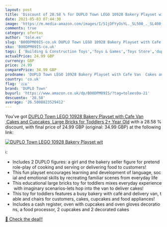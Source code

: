 ```yaml
---
layout: post
title: 'Discount of 28.58 % for DUPLO Town LEGO 10928 Bakery Playset wit'
date: 2021-05-03 07:44:30
image: 'https://m.media-amazon.com/images/I/51jDFYyOsYL._SL500_._SL400_.jpg'
comments: true
category: ofertas
author: 'tole.es'
slug: 'B00DPM09IS-co.uk DUPLO Town LEGO 10928 Bakery Playset with Cafe Van...'
sku: 'B00DPM09IS-co.uk'
tags: [ 'Building & Construction Toys','Toys & Games','Toys Store','duplo town','lego', ]
actualPrice: 24.99 GBP
currency: GBP
price: 24.99
comparePrice: 34.99 GBP
prodname: 'DUPLO Town LEGO 10928 Bakery Playset with Cafe Van  Cakes and Cupcakes  Large Bricks for Toddlers 2+ Year Old'
country: 'co.uk'
flag: '🇬🇧'
brand: 'DUPLO Town'
buyurl: 'https://www.amazon.co.uk/dp/B00DPM09IS/?tag=tolees0a-21'
descuento: '28.58'
average: '26.5008823529412'
---
```


You've got [DUPLO Town LEGO 10928 Bakery Playset with Cafe Van  Cakes and Cupcakes  Large Bricks for Toddlers 2+ Year Old](https://www.amazon.co.uk/dp/B00DPM09IS/?tag=tolees0a-21) with a  28.58 % discount, with final price of 24.99 GBP (original: 34.99 GBP) at the following link:

[![DUPLO Town LEGO 10928 Bakery Playset wit](https://m.media-amazon.com/images/I/51jDFYyOsYL._SL500_._SL400_.jpg)](https://www.amazon.co.uk/dp/B00DPM09IS/?tag=tolees0a-21)

ℹ️:

- Includes 2 DUPLO figures: a girl and the bakery seller figure for pretend role-play of cooking and serving or delivering food to customers!
- This fun playset encourages learning and development of language, social and emotional skills by recreating familiar scenes from everyday life
- This educational large bricks toy for toddlers mixes everyday experience with imaginary scenarios-lets hop into the van to deliver cakes!
- This toy for toddlers features a busy bakery with café and delivery van, table and chairs for customers, cakes, cupcakes and food appliances!
- Includes a cash register, oven with cupcakes and oven gloves decorations, a food processor, 2 cupcakes and 2 decorated cakes

[🛒 Check the deal!!](https://www.amazon.co.uk/dp/B00DPM09IS/?tag=tolees0a-21)
